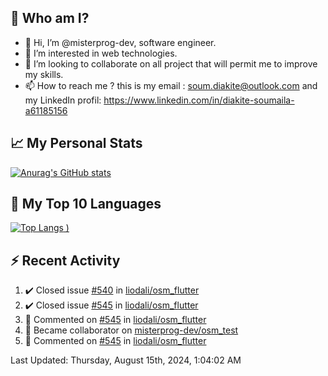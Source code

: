 ## **🔎 Who am I?**
- 👋 Hi, I’m @misterprog-dev, software engineer.
- 👀 I’m interested in web technologies.
- 💞️ I’m looking to collaborate on all project that will permit me to improve my skills.
- 📫 How to reach me ? this is my email : soum.diakite@outlook.com and my LinkedIn profil: https://www.linkedin.com/in/diakite-soumaila-a61185156


## **📈 My Personal Stats**
[![Anurag's GitHub stats](https://github-readme-stats.vercel.app/api?username=misterprog-dev&count_private=true&show_icons=true)](https://github.com/anuraghazra/github-readme-stats)

## **📣 My Top 10 Languages**
[![Top Langs](https://github-readme-stats.vercel.app/api/top-langs/?username=misterprog-dev&langs_count=10&layout=compact&hide=html,css&hide_title=true&&&show_icons=true)
)](https://github.com/anuraghazra/github-readme-stats)

## **⚡ Recent Activity**
<!--RECENT_ACTIVITY:start-->
1. ✔️ Closed issue [#540](https://github.com/liodali/osm_flutter/issues/540) in [liodali/osm_flutter](https://github.com/liodali/osm_flutter)<br>
2. ✔️ Closed issue [#545](https://github.com/liodali/osm_flutter/issues/545) in [liodali/osm_flutter](https://github.com/liodali/osm_flutter)<br>
3. 💬 Commented on [#545](https://github.com/liodali/osm_flutter/issues/545#issuecomment-2261519198) in [liodali/osm_flutter](https://github.com/liodali/osm_flutter)<br>
4. 🤝 Became collaborator on [misterprog-dev/osm_test](https://github.com/misterprog-dev/osm_test)<br>
5. 💬 Commented on [#545](https://github.com/liodali/osm_flutter/issues/545#issuecomment-2259333229) in [liodali/osm_flutter](https://github.com/liodali/osm_flutter)<br>
<!--RECENT_ACTIVITY:end-->
<!--RECENT_ACTIVITY:last_update-->
Last Updated: Thursday, August 15th, 2024, 1:04:02 AM
<!--RECENT_ACTIVITY:last_update_end-->

<!---
misterprog-dev/misterprog-dev is a ✨ special ✨ repository because its `README.md` (this file) appears on your GitHub profile.
You can click the Preview link to take a look at your changes.
--->


